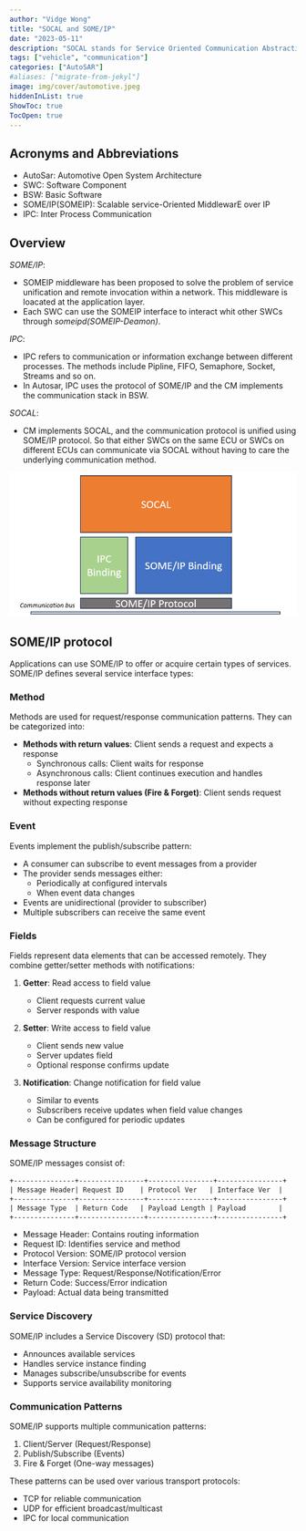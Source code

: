 ```yaml
---
author: "Vidge Wong"
title: "SOCAL and SOME/IP"
date: "2023-05-11"
description: "SOCAL stands for Service Oriented Communication Abstraction Layer, how is it related to SOME/IP?"
tags: ["vehicle", "communication"]
categories: ["AutoSAR"]
#aliases: ["migrate-from-jekyl"]
image: img/cover/automotive.jpeg
hiddenInList: true
ShowToc: true
TocOpen: true
---
```


## Acronyms and Abbreviations
- AutoSar: Automotive Open System Architecture  
- SWC: Software Component
- BSW: Basic Software
- SOME/IP(SOMEIP): Scalable service-Oriented MiddlewarE over IP  
- IPC: Inter Process Communication

## Overview

*SOME/IP*: 
- SOMEIP middleware has been proposed to solve the problem of service unification and remote invocation within a network. This middleware is loacated at the application layer. 
- Each SWC can use the SOMEIP interface to interact whit other SWCs through *someipd(SOMEIP-Deamon)*.

*IPC*: 
- IPC refers to communication or information exchange between different processes. The methods include Pipline, FIFO, Semaphore, Socket, Streams and so on.
- In Autosar, IPC uses the protocol of SOME/IP and the CM implements the communication stack in BSW.

*SOCAL*: 
- CM implements SOCAL, and the communication protocol is unified using SOME/IP protocol. So that either SWCs on the same ECU or SWCs on different ECUs can communicate via SOCAL without having to care the underlying communication method.

![SOCAL FRAMEWORK](socal.png)

## SOME/IP protocol
Applications can use SOME/IP to offer or acquire certain types of services. SOME/IP defines several service interface types:

### Method
Methods are used for request/response communication patterns. They can be categorized into:
- **Methods with return values**: Client sends a request and expects a response
  - Synchronous calls: Client waits for response
  - Asynchronous calls: Client continues execution and handles response later
- **Methods without return values (Fire & Forget)**: Client sends request without expecting response

### Event
Events implement the publish/subscribe pattern:
- A consumer can subscribe to event messages from a provider
- The provider sends messages either:
  - Periodically at configured intervals
  - When event data changes
- Events are unidirectional (provider to subscriber)
- Multiple subscribers can receive the same event

### Fields
Fields represent data elements that can be accessed remotely. They combine getter/setter methods with notifications:

1. **Getter**: Read access to field value
   - Client requests current value
   - Server responds with value

2. **Setter**: Write access to field value
   - Client sends new value
   - Server updates field
   - Optional response confirms update

3. **Notification**: Change notification for field value
   - Similar to events
   - Subscribers receive updates when field value changes
   - Can be configured for periodic updates

### Message Structure
SOME/IP messages consist of:

```
+---------------+----------------+----------------+----------------+
| Message Header| Request ID    | Protocol Ver   | Interface Ver  |
+---------------+----------------+----------------+----------------+
| Message Type  | Return Code   | Payload Length | Payload        |
+---------------+----------------+----------------+----------------+
```

- Message Header: Contains routing information
- Request ID: Identifies service and method
- Protocol Version: SOME/IP protocol version
- Interface Version: Service interface version
- Message Type: Request/Response/Notification/Error
- Return Code: Success/Error indication
- Payload: Actual data being transmitted

### Service Discovery
SOME/IP includes a Service Discovery (SD) protocol that:
- Announces available services
- Handles service instance finding
- Manages subscribe/unsubscribe for events
- Supports service availability monitoring

### Communication Patterns
SOME/IP supports multiple communication patterns:
1. Client/Server (Request/Response)
2. Publish/Subscribe (Events)
3. Fire & Forget (One-way messages)

These patterns can be used over various transport protocols:
- TCP for reliable communication
- UDP for efficient broadcast/multicast
- IPC for local communication